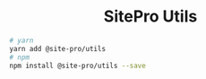 <h1 align="center">SitePro Utils</h1>

```bash
# yarn
yarn add @site-pro/utils
# npm
npm install @site-pro/utils --save
```
